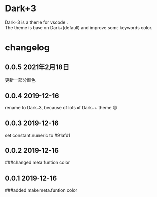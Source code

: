 # Dark+3
Dark+3 is a theme for vscode .  
The theme is base on Dark+(default) and improve some keywords color.

# changelog

## 0.0.5 2021年2月18日
更新一部分颜色

## 0.0.4 2019-12-16
rename to Dark+3, because of lots of Dark++ theme 😄

## 0.0.3 2019-12-16
set constant.numeric to #91afd1

## 0.0.2 2019-12-16
###changed
meta.funtion color

## 0.0.1 2019-12-16
###added
make meta.funtion color
